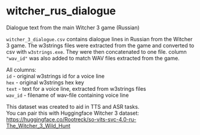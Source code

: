 # witcher_rus_dialogue
Dialogue text from the main Witcher 3 game (Russian)

`witcher_3_dialogue.csv` contains dialogue lines in Russian from the Witcher 3 game.
The w3strings files were extracted from the game and converted to csv with `w3strings.exe`. They were then concatenated to one file.
column `"wav_id"` was also added to match WAV files extracted from the game.

All columns:   
`id` - original w3strings id for a voice line    
`hex` - original w3strings hex key    
`text` - text for a voice line, extracted from w3strings files    
`wav_id` - filename of wav-file containing voice line   

This dataset was created to aid in TTS and ASR tasks.   
You can pair this with Huggingface Witcher 3 dataset: https://huggingface.co/Rootreck/so-vits-svc-4.0-ru-The_Witcher_3_Wild_Hunt
